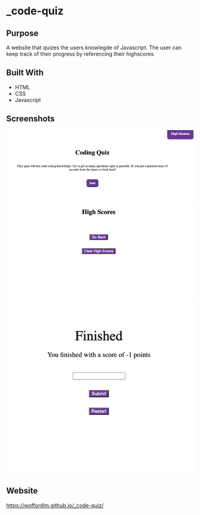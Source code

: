 # _code-quiz

## Purpose
A website that quizes the users knowlegde of Javascript. The user can keep track of their progress by referencing their highscores. 

## Built With
* HTML
* CSS
* Javascript

## Screenshots
![](./assets/images/screenShot1.png)
![](./assets/images/screenShot2.png)
![](./assets/images/screenShot3.png)

## Website
 https://woffordlm.github.io/_code-quiz/